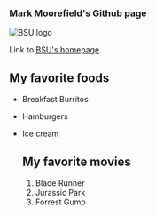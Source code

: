 ### Mark Moorefield's Github page
![BSU logo]([https://www.google.com/url?sa=i&url=https%3A%2F%2Fau.pinterest.com%2Fpin%2Ftutter-the-mouse--46443439901064293%2F&psig=AOvVaw30NjoZBAmgfQMK6l12qDl1&ust=1758858864260000&source=images&cd=vfe&opi=89978449&ved=0CBYQjRxqFwoTCNjFr4KC848DFQAAAAAdAAAAABAL](https://www.google.com/url?sa=i&url=https%3A%2F%2Fwww.boisestate.edu%2Fbrand%2Fvisual-identity%2Flogos%2F&psig=AOvVaw1EF51PQgz4oxJJL6HfTcQa&ust=1758858945128000&source=images&cd=vfe&opi=89978449&ved=0CBYQjRxqFwoTCNjjtqaC848DFQAAAAAdAAAAABAE))

Link to [BSU's homepage](https://www.boisestate.edu/). 

## My favorite foods
* Breakfast Burritos
* Hamburgers
* Ice cream

  ## My favorite movies
  1) Blade Runner
  2) Jurassic Park
  3) Forrest Gump
